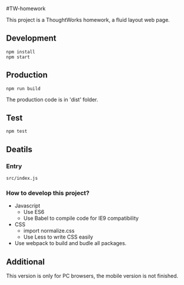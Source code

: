 #TW-homework

This project is a ThoughtWorks homework, a fluid layout web page.

## Development

    npm install
    npm start

## Production

    npm run build

The production code is in 'dist' folder.

## Test

    npm test

## Deatils

### Entry

`src/index.js`

### How to develop this project?

- Javascript
  + Use ES6
  + Use Babel to compile code for IE9 compatibility
- CSS
  + import normalize.css
  + Use Less to write CSS easily
- Use webpack to build and budle all packages.

## Additional

This version is only for PC browsers, the mobile version is not finished.